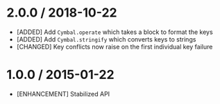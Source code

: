 # 2.0.0 / 2018-10-22

* [ADDED] Add `Cymbal.operate` which takes a block to format the keys
* [ADDED] Add `Cymbal.stringify` which converts keys to strings
* [CHANGED] Key conflicts now raise on the first individual key failure

# 1.0.0 / 2015-01-22

* [ENHANCEMENT] Stabilized API

